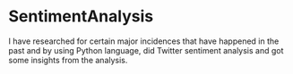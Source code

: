 # SentimentAnalysis
I have researched for certain major incidences that have happened in the past and by using Python language, did Twitter sentiment analysis and got some insights from the analysis.
